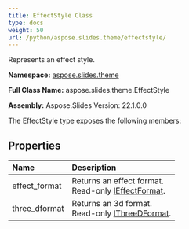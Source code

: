 ```yaml
---
title: EffectStyle Class
type: docs
weight: 50
url: /python/aspose.slides.theme/effectstyle/
---
```


Represents an effect style.

**Namespace:** [aspose.slides.theme](/python/aspose.slides.theme/)

**Full Class Name:** aspose.slides.theme.EffectStyle

**Assembly:**  Aspose.Slides Version: 22.1.0.0

The EffectStyle type exposes the following members:
## **Properties**
|**Name**|**Description**|
| :- | :- |
|effect_format|Returns an effect format.<br/>            Read-only [IEffectFormat](/python/aspose.slides/ieffectformat/).|
|three_dformat|Returns an 3d format.<br/>            Read-only [IThreeDFormat](/python/aspose.slides/ithreedformat/).|
